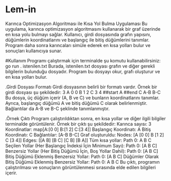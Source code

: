 
# Lem-in

Karınca Optimizasyon Algoritması ile Kısa Yol Bulma Uygulaması
Bu uygulama, karınca optimizasyon algoritmasını kullanarak bir graf üzerinde en kısa yolu bulmayı sağlar. Kullanıcı, girdi dosyasında grafın yapısını, düğümlerin koordinatlarını ve başlangıç ile bitiş düğümlerini tanımlar. Program daha sonra karıncaları simüle ederek en kısa yolları bulur ve sonuçları kullanıcıya sunar.

#Kullanım
Programı çalıştırmak için terminalde şu komutu kullanabilirsiniz:
go run . istenilen.txt
Burada, istenilen.txt dosyası grafın ve diğer gerekli bilgilerin bulunduğu dosyadır. Program bu dosyayı okur, grafı oluşturur ve en kısa yolları bulur.

.Girdi Dosyası Formatı
Girdi dosyasının belirli bir formatı vardır. Örnek bir girdi dosyası şu şekildedir:
3
A 0 0
B 1 2
C 3 4
##start
A
##end
C
A-B
B-C
Bu dosya, üç düğüm içerir (A, B ve C) ve bunların koordinatlarını tanımlar. Ayrıca, başlangıç düğümü A ve bitiş düğümü C olarak belirlenmiştir. Bağlantılar da A-B ve B-C şeklinde tanımlanmıştır.

.Örnek Çıktı
Program çalıştırıldıktan sonra, en kısa yollar ve diğer ilgili bilgiler terminalde görüntülenir. Örnek bir çıktı şu şekildedir:
Karınca sayısı: 3
Koordinatlar: map[A:[0 0] B:[1 2] C:[3 4]]
Başlangıç Koordinatı: A
Bitiş Koordinatı: C
Bağlantılar: [A-B B-C]
Graf oluşturuldu: Nodes: [A [0 0] B [1 2] C [3 4]] Edges: [[A B] [B C] [C B] [B A]]
Tüm kısa yollar:
Path 0: A B C
Seçilen Yollar (Her Başlangıç İndeksi İçin Minimum Sayı):
Path 0: [A B C]
Benzersiz Yollar (Her Bitiş Düğümü İçin, Boş Yollar Dahil):
Path 0: [A B C]
Bitiş Düğümü Eklenmiş Benzersiz Yollar:
Path 0: [A B C]
Düğümler Olarak Bitiş Düğümü Eklenmiş Benzersiz Yollar:
Path 0: A B C
Bu çıktı, programın çalıştırılması ve sonuçların görüntülenmesi sırasında elde edilen bilgileri içerir.
